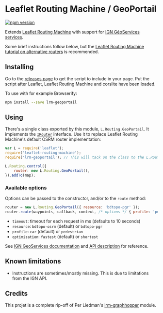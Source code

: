 # Leaflet Routing Machine / GeoPortail

[![npm version](https://img.shields.io/npm/v/lrm-geoportail.svg)](https://www.npmjs.com/package/lrm-geoportail)

Extends [Leaflet Routing Machine](https://github.com/perliedman/leaflet-routing-machine) with support for [IGN GéoServices services](https://geoservices.ign.fr/services-web).

Some brief instructions follow below, but the [Leaflet Routing Machine tutorial on alternative routers](http://www.liedman.net/leaflet-routing-machine/tutorials/alternative-routers/) is recommended.

## Installing

Go to the [releases page](https://github.com/tmuguet/lrm-geoportail/releases) to get the script to include in your page. Put the script after Leaflet, Leaflet Routing Machine and corslite have been loaded.

To use with for example Browserify:

```sh
npm install --save lrm-geoportail
```

## Using

There's a single class exported by this module, `L.Routing.GeoPortail`. It implements the [`IRouter`](http://www.liedman.net/leaflet-routing-machine/api/#irouter) interface. Use it to replace Leaflet Routing Machine's default OSRM router implementation:

```javascript
var L = require('leaflet');
require('leaflet-routing-machine');
require('lrm-geoportail'); // This will tack on the class to the L.Routing namespace

L.Routing.control({
    router: new L.Routing.GeoPortail(),
}).addTo(map);
```

### Available options

Options can be passed to the constructor, and/or to the `route` method:

```javascript
router = new L.Routing.GeoPortail({ resource: 'bdtopo-pgr' });
router.route(waypoints, callback, context, /* options */ { profile: 'pedestrian' });
```

* `timeout`: timeout for each request in ms (defaults to 10 seconds)
* `resource`: `bdtopo-osrm` (default) or `bdtopo-pgr`
* `profile`: `car` (default) or `pedestrian`
* `optimization`: `fastest` (default) or `shortest`

See [IGN GeoServices documentation](https://geoservices.ign.fr/services-web-experts-calcul#9436) and [API description](https://wxs.ign.fr/geoportail/itineraire/rest/1.0.0/getCapabilities) for reference.

## Known limitations

* Instructions are sometimes/mostly missing. This is due to limitations from the IGN API.

## Credits

This projet is a complete rip-off of Per Liedman's [lrm-graphhopper](https://github.com/perliedman/lrm-graphhopper) module.
